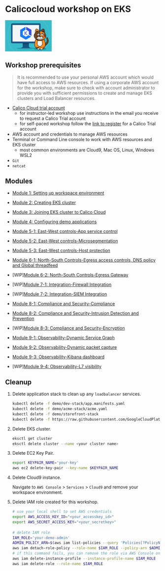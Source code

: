 # Calicocloud workshop on EKS

<img src="img/calico-on-eks.png" alt="Calico on EKS" width="30%"/>


## Workshop prerequisites

>It is recommended to use your personal AWS account which would have full access to AWS resources. If using a corporate AWS account for the workshop, make sure to check with account administrator to provide you with sufficient permissions to create and manage EKS clusters and Load Balancer resources.

- [Calico Cloud trial account](https://www.tigera.io/tigera-products/calico-cloud/)
  - for instructor-led workshop use instructions in the email you receive to request a Calico Trial account
  - for self-paced workshop follow the [link to register](https://www.tigera.io/tigera-products/calico-cloud/) for a Calico Trial account
- AWS account and credentials to manage AWS resources
- Terminal or Command Line console to work with AWS resources and EKS cluster
  - most common environments are Cloud9, Mac OS, Linux, Windows WSL2
- `Git`
- `netcat`


## Modules

- [Module 1: Setting up workspace environment](./modules/setting-up-work-environment.md)
- [Module 2: Creating EKS cluster](modules/creating-eks-cluster.md)
- [Module 3: Joining EKS cluster to Calico Cloud](modules/joining-eks-to-calico-cloud.md)
- [Module 4: Configuring demo applications](modules/configuring-demo-apps.md)

- [Module 5-1: East-West controls-App service control](modules/app-service-control.md)
- [Module 5-2: East-West controls-Microsegmentation](modules/microsegmentation.md)
- [Module 5-3: East-West controls-Host protection](modules/host-protection.md)

- [Module 6-1: North-South Controls-Egress access controls, DNS policy and Global threadfeed ](modules/egress-access-controls.md)
- [WIP][Module 6-2: North-South Controls-Egress Gateway](modules/egress-gateway.md) 

- [WIP][Module 7-1: Integration-Firewall Integration](modules/firewall-integration.md) 
- [WIP][Module 7-2: Integration-SIEM Integration](modules/siem-integration.md) 

- [Module 8-1: Compliance and Security-Compliance](modules/compliance-reports.md) 
- [Module 8-2: Compliance and Security-Intrusion Detection and Prevention](modules/intrusion-detection-protection.md) 
- [WIP][Module 8-3: Compliance and Security-Encryption](modules/encryption.md) 

- [Module 9-1: Observability-Dynamic Service Graph](modules/dynamic-service-graph.md)
- [Module 9-2: Observability-Dynamic packet capture](modules/dynamic-packet-capture.md) 
- [Module 9-3: Observability-Kibana dashboard](modules/kibana-dashboard.md)
- [WIP][Module 9-4: Observability-L7 visibility](modules/enable-l7-visibilty.md) 




## Cleanup

1. Delete application stack to clean up any `loadbalancer` services.

    ```bash
    kubectl delete -f demo/dev-stack/app.manifests.yaml
    kubectl delete -f demo/acme-stack/acme.yaml
    kubectl delete -f demo/storefront-stack
    kubectl delete -f https://raw.githubusercontent.com/GoogleCloudPlatform/microservices-demo/master/release/kubernetes-manifests.yaml
    ```

2. Delete EKS cluster.

    ```bash
    eksctl get cluster 
    eksctl delete cluster --name <your cluster name>
    ```

3. Delete EC2 Key Pair.

    ```bash
    export KEYPAIR_NAME='your-key'
    aws ec2 delete-key-pair --key-name $KEYPAIR_NAME
    ```

4. Delete Cloud9 instance.

    Navigate to `AWS Console` > `Services` > `Cloud9` and remove your workspace environment.

5. Delete IAM role created for this workshop.

    ```bash
    # use your local shell to set AWS credentials
    export AWS_ACCESS_KEY_ID="<your_accesskey_id>"
    export AWS_SECRET_ACCESS_KEY="<your_secretkey>"

    # delete IAM role
    IAM_ROLE='your-demo-admin'
    ADMIN_POLICY_ARN=$(aws iam list-policies --query 'Policies[?PolicyName==`AdministratorAccess`].Arn' --output text)
    aws iam detach-role-policy --role-name $IAM_ROLE --policy-arn $ADMIN_POLICY_ARN
    # if this command fails, you can remove the role via AWS Console once you delete the Cloud9 instance
    aws iam delete-instance-profile --instance-profile-name $IAM_ROLE
    aws iam delete-role --role-name $IAM_ROLE
    ```
